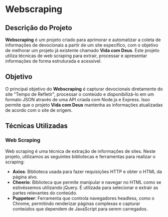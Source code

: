 # Webscraping

## Descrição do Projeto

**Webscraping** é um projeto criado para aprimorar e automatizar a coleta de informações de devocionais a partir de um site específico, com o objetivo de melhorar um projeto já existente chamado **Vida com Deus**. Este projeto utiliza técnicas de web scraping para extrair, processar e apresentar informações de forma estruturada e acessível.

## Objetivo

O principal objetivo do **Webscraping** é capturar devocionais diretamente do site "Tempo de Refletir", processar o conteúdo e disponibilizá-lo em um formato JSON através de uma API criada com Node.js e Express. Isso permite que o projeto **Vida com Deus** mantenha as informações atualizadas de acordo com o site de origem.

## Técnicas Utilizadas

### Web Scraping

Web scraping é uma técnica de extração de informações de sites. Neste projeto, utilizamos as seguintes bibliotecas e ferramentas para realizar o scraping:

- **Axios**: Biblioteca usada para fazer requisições HTTP e obter o HTML da página alvo.
- **Cheerio**: Biblioteca que permite manipular e navegar no HTML como se estivéssemos utilizando jQuery. É utilizada para selecionar e extrair as partes relevantes do conteúdo.
- **Puppeteer**: Ferramenta que controla navegadores headless, como o Chrome, permitindo renderizar páginas complexas e capturar conteúdos que dependem de JavaScript para serem carregados.
